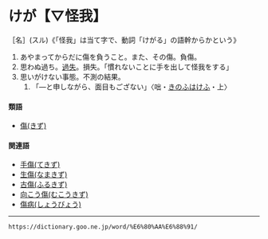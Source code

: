 # けが【▽怪我】
［名］(スル)《「怪我」は当て字で、動詞「けがる」の語幹からかという》

1.  あやまってからだに傷を負うこと。また、その傷。負傷。
2.  思わぬ過ち。[過失](https://dictionary.goo.ne.jp/word/%E9%81%8E%E5%A4%B1/#jn-40528)。損失。「慣れないことに手を出して怪我をする」
3.  思いがけない事態。不測の結果。    
    1.  「―と申しながら、面目もござない」〈咄・[きのふはけふ](https://dictionary.goo.ne.jp/word/%E3%81%8D%E3%81%AE%E3%81%B5%E3%81%AF%E3%81%91%E3%81%B5%E3%81%AE%E7%89%A9%E8%AA%9E/#jn-53379)・上〉
        
#### 類語

-   [傷(きず)](https://dictionary.goo.ne.jp/word/%E5%82%B7/#jn-52066)

#### 関連語

-   [手傷(てきず)](https://dictionary.goo.ne.jp/word/%E6%89%8B%E5%82%B7/#jn-150998)
-   [生傷(なまきず)](https://dictionary.goo.ne.jp/word/%E7%94%9F%E5%82%B7/#jn-164802)
-   [古傷(ふるきず)](https://dictionary.goo.ne.jp/word/%E5%8F%A4%E5%82%B7/#jn-196068)
-   [向こう傷(むこうきず)](https://dictionary.goo.ne.jp/word/%E5%90%91%E3%81%93%E3%81%86%E5%82%B7/#jn-214949)
-   [傷病(しょうびょう)](https://dictionary.goo.ne.jp/word/%E5%82%B7%E7%97%85/#jn-109891)

---
`https://dictionary.goo.ne.jp/word/%E6%80%AA%E6%88%91/`